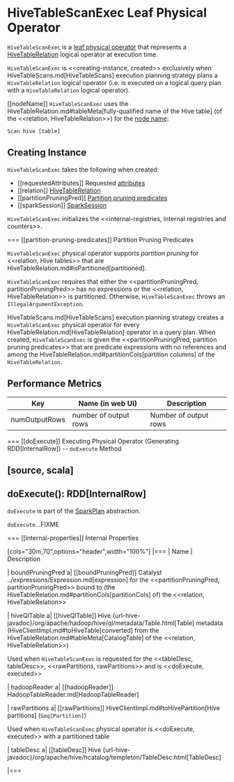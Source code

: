 # HiveTableScanExec Leaf Physical Operator

`HiveTableScanExec` is a [leaf physical operator](../physical-operators/LeafExecNode.md) that represents a [HiveTableRelation](#relation) logical operator at execution time.

`HiveTableScanExec` is <<creating-instance, created>> exclusively when HiveTableScans.md[HiveTableScans] execution planning strategy plans a `HiveTableRelation` logical operator (i.e. is executed on a logical query plan with a `HiveTableRelation` logical operator).

[[nodeName]]
`HiveTableScanExec` uses the HiveTableRelation.md#tableMeta[fully-qualified name of the Hive table] (of the <<relation, HiveTableRelation>>) for the [node name](../catalyst/TreeNode.md#nodeName):

```text
Scan hive [table]
```

## Creating Instance

`HiveTableScanExec` takes the following when created:

* [[requestedAttributes]] Requested [attributes](../expressions/Attribute.md)
* [[relation]] [HiveTableRelation](HiveTableRelation.md)
* [[partitionPruningPred]] [Partition pruning predicates](#partition-pruning-predicates)
* [[sparkSession]] [SparkSession](../SparkSession.md)

`HiveTableScanExec` initializes the <<internal-registries, internal registries and counters>>.

=== [[partition-pruning-predicates]] Partition Pruning Predicates

`HiveTableScanExec` physical operator supports *partition pruning* for <<relation, Hive tables>> that are HiveTableRelation.md#isPartitioned[partitioned].

`HiveTableScanExec` requires that either the <<partitionPruningPred, partitionPruningPred>> has no expressions or the <<relation, HiveTableRelation>> is partitioned. Otherwise, `HiveTableScanExec` throws an `IllegalArgumentException`.

HiveTableScans.md[HiveTableScans] execution planning strategy creates a `HiveTableScanExec` physical operator for every HiveTableRelation.md[HiveTableRelation] operator in a query plan. When created, `HiveTableScanExec` is given the <<partitionPruningPred, partition pruning predicates>> that are predicate expressions with no references and among the HiveTableRelation.md#partitionCols[partition columns] of the `HiveTableRelation`.

## <span id="metrics"> Performance Metrics

Key             | Name (in web UI)        | Description
----------------|-------------------------|---------
numOutputRows   | number of output rows   | Number of output rows

=== [[doExecute]] Executing Physical Operator (Generating RDD[InternalRow]) -- `doExecute` Method

[source, scala]
----
doExecute(): RDD[InternalRow]
----

`doExecute` is part of the [SparkPlan](../physical-operators/SparkPlan.md#doExecute) abstraction.

`doExecute`...FIXME

=== [[internal-properties]] Internal Properties

[cols="30m,70",options="header",width="100%"]
|===
| Name
| Description

| boundPruningPred
a| [[boundPruningPred]] Catalyst ../expressions/Expression.md[expression] for the <<partitionPruningPred, partitionPruningPred>> bound to (the HiveTableRelation.md#partitionCols[partitionCols] of) the <<relation, HiveTableRelation>>

| hiveQlTable
a| [[hiveQlTable]] Hive {url-hive-javadoc}/org/apache/hadoop/hive/ql/metadata/Table.html[Table] metadata (HiveClientImpl.md#toHiveTable[converted] from the HiveTableRelation.md#tableMeta[CatalogTable] of the <<relation, HiveTableRelation>>)

Used when `HiveTableScanExec` is requested for the <<tableDesc, tableDesc>>, <<rawPartitions, rawPartitions>> and is <<doExecute, executed>>

| hadoopReader
a| [[hadoopReader]] HadoopTableReader.md[HadoopTableReader]

| rawPartitions
a| [[rawPartitions]] HiveClientImpl.md#toHivePartition[Hive partitions] (`Seq[Partition]`)

Used when `HiveTableScanExec` physical operator is <<doExecute, executed>> with a partitioned table

| tableDesc
a| [[tableDesc]] Hive {url-hive-javadoc}/org/apache/hive/hcatalog/templeton/TableDesc.html[TableDesc]

|===
